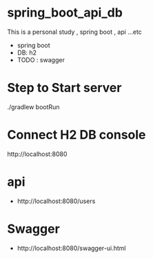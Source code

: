 # spring_boot_api_db
This is a personal study , spring boot , api ...etc
- spring boot
- DB: h2 
- TODO : swagger

# Step to Start server
./gradlew bootRun


# Connect H2 DB console
http://localhost:8080

# api
- http://localhost:8080/users

# Swagger
- http://localhost:8080/swagger-ui.html
